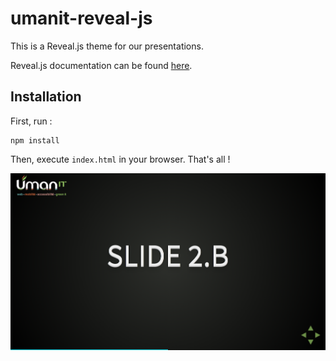 # umanit-reveal-js

This is a Reveal.js theme for our presentations.

Reveal.js documentation can be found [here](https://github.com/hakimel/reveal.js).

## Installation

First, run :
```
npm install
```

Then, execute `index.html` in your browser. That's all !

![Screenshot](./screenshot.png)
